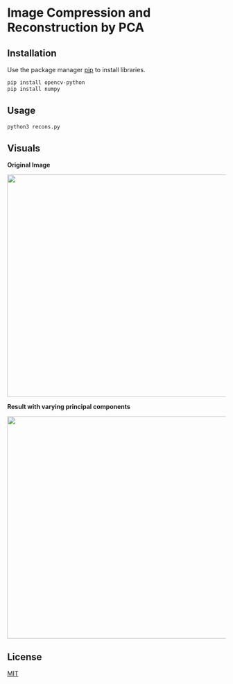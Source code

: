 # Image Compression and Reconstruction by PCA


## Installation

Use the package manager [pip](https://pip.pypa.io/en/stable/) to install libraries.

```bash
pip install opencv-python
pip install numpy
```

## Usage

```python
python3 recons.py
```

## Visuals
<p><b>Original Image</b></p>
<p align="center">
<img src="" width=512 align="middle">
</p>
<p><b>Result with varying principal components</b></p>
<p align="center">
<img src="" width=512>
</p>

## License
[MIT](https://choosealicense.com/licenses/mit/)
